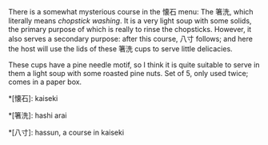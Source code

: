 There is a somewhat mysterious course in the 懐石 menu: The 箸洗, which literally means *chopstick washing*. It is a very light soup with some solids, the primary purpose of which is really to rinse the chopsticks. However, it also serves a secondary purpose: after this course, 八寸 follows; and here the host will use the lids of these 箸洗 cups to serve little delicacies.

These cups have a pine needle motif, so I think it is quite suitable to serve in them a light soup with some roasted pine nuts. Set of 5, only used twice; comes in a paper box.

*[懐石]: kaiseki

*[箸洗]: hashi arai

*[八寸]: hassun, a course in kaiseki
